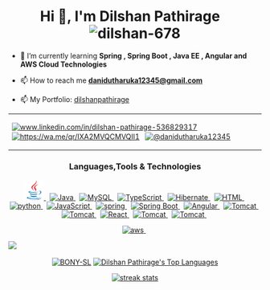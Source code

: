 <h1 align="center">Hi 👋, I'm Dilshan Pathirage &nbsp&nbsp<img src="https://komarev.com/ghpvc/?username=dilshan-678&label=Profile%20views&color=0e75b6&style=flat" alt="dilshan-678" /> </h1>

- 🌱 I’m currently learning **Spring , Spring Boot , Java EE , Angular and AWS Cloud Technologies**

- 📫 How to reach me **danidutharuka12345@gmail.com**

- 📫 My Portfolio: <a href="https://dilshanpathirage.passivesoft.com/" target="_blank">dilshanpathirage</a>

<table>
  <tr>
    <td>
      <p align="left">
<a href="https://www.linkedin.com/in/dilshan-pathirage-536829317/" target="blank"><img align="center" src="https://raw.githubusercontent.com/rahuldkjain/github-profile-readme-generator/master/src/images/icons/Social/linked-in-alt.svg" alt="www.linkedin.com/in/dilshan-pathirage-536829317" height="40" width="40" /></a>&nbsp&nbsp
<!--         <a href="https://stackoverflow.com/users/28848358/dilshan-pathirage" target="blank"><img align="center" src="https://encrypted-tbn0.gstatic.com/images?q=tbn:ANd9GcS4FvXOcOrO6q5J89110ZuMaBjpKgt37hx81g&s" alt="https://stackoverflow.com/users/28848358/dilshan-pathirage" height="40" width="40" /></a>&nbsp&nbsp -->
<a href="https://wa.me/qr/IXA2MVQCMVQII1" target="blank"><img align="center" src="https://e7.pngegg.com/pngimages/583/962/png-clipart-whatsapp-computer-icons-icon-design-internet-whatsapp-trademark-logo-thumbnail.png" alt="https://wa.me/qr/IXA2MVQCMVQII1" height="40" width="40" /></a>&nbsp&nbsp
<a href="https://medium.com/@danidutharuka12345" target="blank"><img align="center" src="https://raw.githubusercontent.com/rahuldkjain/github-profile-readme-generator/master/src/images/icons/Social/medium.svg" alt="@danidutharuka12345" height="40" width="40" /></a>
</p>
    </td>
  </tr>
</table>
<h3 align="center">Languages,Tools & Technologies </h3> 
      <p align="center">
        <a href="https://www.java.com" target="_blank" rel="noreferrer"> 
    <img src="https://raw.githubusercontent.com/devicons/devicon/master/icons/java/java-original.svg" alt="Java" width="40" height="40"/> 
  </a>&nbsp
                <a href="https://www.oracle.com/fr/java/technologies/java-ee-glance.html" target="_blank" rel="noreferrer"> 
    <img src="https://miro.medium.com/v2/resize:fit:441/1*N5Ta2UFc34fwcPnikjIJ5A.png" alt="Java" width="40" height="40"/> 
  </a>&nbsp
  <a href="https://www.mysql.com/" target="_blank" rel="noreferrer"> 
    <img src="https://w7.pngwing.com/pngs/747/798/png-transparent-mysql-logo-mysql-database-web-development-computer-software-dolphin-marine-mammal-animals-text-thumbnail.png" alt="MySQL" width="40" height="40"/> 
  </a>&nbsp
    <a href="https://www.typescriptlang.org/" target="_blank" rel="noreferrer"> 
    <img src="https://upload.wikimedia.org/wikipedia/commons/thumb/4/4c/Typescript_logo_2020.svg/2048px-Typescript_logo_2020.svg.png" alt="TypeScript" width="40" height="40"/> 
  </a>&nbsp
    <a href="https://hibernate.org/" target="_blank" rel="noreferrer"> 
    <img src="https://hibernate.org/images/hibernate_icon_whitebkg.svg" alt="Hibernate" width="40" height="40"/> 
  </a>&nbsp
            <a href="https://www.w3schools.com/Html//" target="_blank" rel="noreferrer"> 
    <img src="https://static.vecteezy.com/system/resources/previews/013/313/458/non_2x/html-icon-3d-rendering-illustration-vector.jpg" alt="HTML" width="40" height="40"/> 
  </a>&nbsp
    <a href="https://www.python.org/" target="_blank" rel="noreferrer"> 
    <img src="https://i0.wp.com/junilearning.com/wp-content/uploads/2020/06/python-programming-language.webp?fit=800%2C800&ssl=1" alt="python" width="40" height="40"/> 
  </a>&nbsp
  <a href="https://www.w3schools.com/js/" target="_blank" rel="noreferrer"> 
    <img src="https://upload.wikimedia.org/wikipedia/commons/thumb/9/99/Unofficial_JavaScript_logo_2.svg/1200px-Unofficial_JavaScript_logo_2.svg.png" alt="JavaScript" width="40" height="40"/> 
  </a>&nbsp
  <a href="https://spring.io/" target="_blank" rel="noreferrer"> 
    <img src="https://www.vectorlogo.zone/logos/springio/springio-icon.svg" alt="spring" width="40" height="40"/> 
  </a>&nbsp
  <a href="https://spring.io/projects/spring-boot" target="_blank" rel="noreferrer"> 
    <img src="https://dz2cdn1.dzone.com/storage/temp/12434118-spring-boot-logo.png" alt="Spring Boot" width="45" height="40"/> 
  </a>&nbsp
  <a href="https://angular.io/guide/styleguide" target="_blank" rel="noreferrer"> 
    <img src="https://upload.wikimedia.org/wikipedia/commons/thumb/c/cf/Angular_full_color_logo.svg/2048px-Angular_full_color_logo.svg.png" alt="Angular" width="45" height="45"/> 
  </a>&nbsp
                  <a href="https://openjfx.io/" target="_blank" rel="noreferrer"> 
    <img src="https://w7.pngwing.com/pngs/333/488/png-transparent-javafx-dependency-injection-fxml-ignite-orange-logo-computer-wallpaper.png" alt="Tomcat" width="40" height="40"/> 
  </a>&nbsp
          <a href="https://tomcat.apache.org/" target="_blank" rel="noreferrer"> 
    <img src="https://www.myqnap.org/wp-content/uploads/tomcat-logo.png" alt="Tomcat" width="40" height="40"/> 
  </a>&nbsp
          <a href="https://react.dev/" target="_blank" rel="noreferrer"> 
    <img src="https://camo.githubusercontent.com/cb2c74064ceb23cbcc8926d700351df1cedffe635b80a58362ddb201237a9ba2/68747470733a2f2f63646e2e61757468302e636f6d2f626c6f672f72656163742d6a732f72656163742e706e67" alt="React" width="45" height="45"/> 
  </a>&nbsp
                  <a href="https://www.jenkins.io/" target="_blank" rel="noreferrer"> 
    <img src="https://ih1.redbubble.net/image.453956200.1706/tst,small,507x507-pad,600x600,f8f8f8.u5.jpg" alt="Tomcat" width="40" height="40"/> 
  </a>&nbsp
                          <a href="https://nginx.org/" target="_blank" rel="noreferrer"> 
    <img src="https://encrypted-tbn0.gstatic.com/images?q=tbn:ANd9GcSWOoWb2-XM9PsxK940NqKjKKFlmN3Q8zDR0A&s" alt="Tomcat" width="40" height="40"/> 
  </a>&nbsp
</p>
<p align="center">
    <a href="https://aws.amazon.com/" target="_blank" rel="noreferrer"> 
    <img src="https://figmaresource.com/wp-content/uploads/2024/05/AWS-Marketplace-Logo-PNG-to-svg-1.svg" alt="aws" width="40" height="40"/> 
  </a>&nbsp
</p>
<img src="https://user-images.githubusercontent.com/73097560/115834477-dbab4500-a447-11eb-908a-139a6edaec5c.gif">
<!-- <p><img align="left" src="https://github-readme-stats.vercel.app/api/top-langs?username=BONY-SL&show_icons=true&locale=en&layout=compact" alt="BONY-SL"/></p> -->
<!-- <p align="center">
  <img src="https://github-readme-stats.vercel.app/api?username=BONY-SL&show_icons=true&locale=en" alt="BONY-SL"/>
  <img align="right" src="https://github-readme-stats.vercel.app/api/top-langs?username=BONY-SL&show_icons=true&locale=en&layout=compact" alt="BONY-SL"/>
</p>
<p>
  <img align="center" src="https://github-readme-streak-stats.herokuapp.com/?user=BONY-SL&show_icons=true&locale=en" alt="BONY-SL"/>
</p> -->
<p align="center">
<a href="#BONY-SL-title">
<img width="45%" src="https://github-readme-stats.vercel.app/api?username=BONY-SL&show_icons=true&title_color=18d26e&icon_color=18d26e&text_color=ffffff&bg_color=040404&border_color=18d26e" alt="BONY-SL"/></a>
  <a href="#BONY-SL-title">
    <a href="#BONY-SL-title">
          <img alt="Dilshan Pathirage's Top Languages" src="https://github-readme-stats.vercel.app/api/top-langs/?username=BONY-SL&title_color=18d26e&text_color=ffffff&bg_color=040404&langs_count=10&layout=compact&border_color=18d26e" />

 <!-- <img src="https://github-readme-stats.vercel.app/api/top-langs/?username=BONY-SL&title_color=18d26e&text_color=ffffff&bg_color=040404&langs_count=50&layout=compact&border_color=18d26e" alt="BONY-SL" align="right" style="width:45%; height:30%;" />-->
</a>
</p>
    <p align="center">
<a href="#BONY-SL-title">
  <img width="45%" src="https://github-readme-streak-stats-salesp07.vercel.app/?user=BONY-SL&count_private=true&theme=react&border_radius=10&background=040404&title_color=18d26e&text_color=ffffff&border=18d26e&ring=18d26e&fire=18d26e&currStreakLabel=18d26e&dates=18d26e&stroke=18d26e&sideLabels=18d26e&currStreakNum=ffffff&sideNums=ffffff" alt="streak stats"/>
</a>
    </p>

